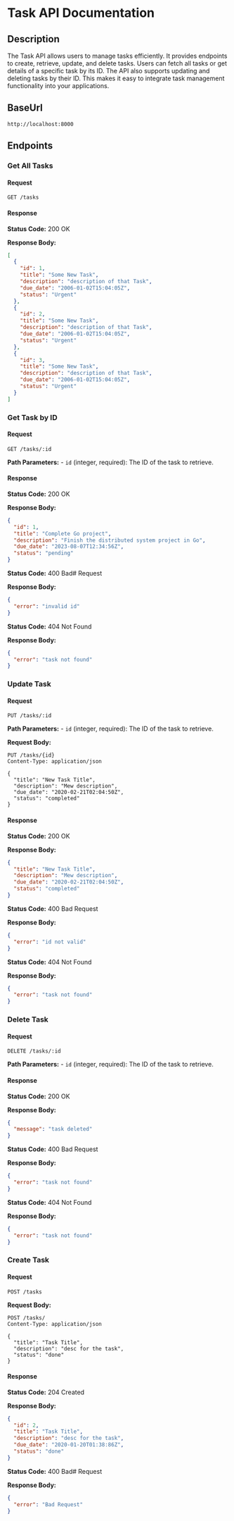 # Task API Documentation

## Description

The Task API allows users to manage tasks efficiently. It provides endpoints to create, retrieve, update, and delete tasks. Users can fetch all tasks or get details of a specific task by its ID. The API also supports updating and deleting tasks by their ID. This makes it easy to integrate task management functionality into your applications.

## BaseUrl

```
http://localhost:8000
```

## Endpoints

### Get All Tasks

#### Request

`GET /tasks`

#### Response

**Status Code:** 200 OK

**Response Body:**

```json
[
  {
    "id": 1,
    "title": "Some New Task",
    "description": "description of that Task",
    "due_date": "2006-01-02T15:04:05Z",
    "status": "Urgent"
  },
  {
    "id": 2,
    "title": "Some New Task",
    "description": "description of that Task",
    "due_date": "2006-01-02T15:04:05Z",
    "status": "Urgent"
  },
  {
    "id": 3,
    "title": "Some New Task",
    "description": "description of that Task",
    "due_date": "2006-01-02T15:04:05Z",
    "status": "Urgent"
  }
]
```

### Get Task by ID

#### Request

`GET /tasks/:id`

**Path Parameters:** - `id` (integer, required): The ID of the task to retrieve.

#### Response

**Status Code:** 200 OK

**Response Body:**

```json
{
  "id": 1,
  "title": "Complete Go project",
  "description": "Finish the distributed system project in Go",
  "due_date": "2023-08-07T12:34:56Z",
  "status": "pending"
}
```

**Status Code:** 400 Bad# Request

**Response Body:**

```json
{
  "error": "invalid id"
}
```

**Status Code:** 404 Not Found

**Response Body:**

```json
{
  "error": "task not found"
}
```

### Update Task

#### Request

`PUT /tasks/:id`

**Path Parameters:** - `id` (integer, required): The ID of the task to retrieve.

**Request Body:**

```http
PUT /tasks/{id}
Content-Type: application/json

{
  "title": "New Task Title",
  "description": "Mew description",
  "due_date": "2020-02-21T02:04:50Z",
  "status": "completed"
}
```

#### Response

**Status Code:** 200 OK

**Response Body:**

```json
{
  "title": "New Task Title",
  "description": "Mew description",
  "due_date": "2020-02-21T02:04:50Z",
  "status": "completed"
}
```

**Status Code:** 400 Bad Request

**Response Body:**

```json
{
  "error": "id not valid"
}
```

**Status Code:** 404 Not Found

**Response Body:**

```json
{
  "error": "task not found"
}
```

### Delete Task

#### Request

`DELETE /tasks/:id`

**Path Parameters:** - `id` (integer, required): The ID of the task to retrieve.

#### Response

**Status Code:** 200 OK

**Response Body:**

```json
{
  "message": "task deleted"
}
```

**Status Code:** 400 Bad Request

**Response Body:**

```json
{
  "error": "task not found"
}
```

**Status Code:** 404 Not Found

**Response Body:**

```json
{
  "error": "task not found"
}
```

### Create Task

#### Request

`POST /tasks`

**Request Body:**

```http
POST /tasks/
Content-Type: application/json

{
  "title": "Task Title",
  "description": "desc for the task",
  "status": "done"
}
```

#### Response

**Status Code:** 204 Created

**Response Body:**

```json
{
  "id": 2,
  "title": "Task Title",
  "description": "desc for the task",
  "due_date": "2020-01-20T01:38:86Z",
  "status": "done"
}
```

**Status Code:** 400 Bad# Request

**Response Body:**

```json
{
  "error": "Bad Request"
}
```
